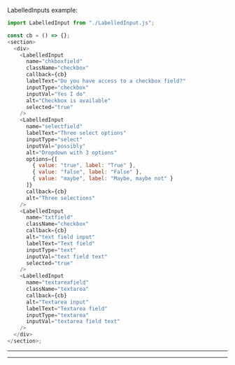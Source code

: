 <!--
 All GTAS code is Copyright 2016, The Department of Homeland Security (DHS), U.S. Customs and Border Protection (CBP).

 Please see license.txt for details.
-->

<!--

## Input basic types are text, select, checkbox, and file input


# text
<LabelledInput lblText='text' inputType='text' inputVal={this.state.txt2} name='text' callback={this.onTextChange} alt='nothing' readOnly='readOnly' />

# file upload
<LabelledInput lblText='File Upload' inputType='file' name='fileupload' callback={() => {}} alt='nothing' options={['image/*', 'application/msword', '.pdf']} />

# select
<LabelledInput lblText='New Input' inputType='select' name='newinput' id='newinput' callback={this.onChange}
selected={[this.state.txt2]} alt='nothing' options={['one', 'two', 'three']} />

#checkbox
<LabelledInput lblText='New Input' inputType='select' name='newinput' id='newinput' callback={this.onChange}
selected={[this.state.txt2]} alt='nothing' options={['one', 'two', 'three']} />
 -->

LabelledInputs example:

```js
import LabelledInput from "./LabelledInput.js";

const cb = () => {};
<section>
  <div>
    <LabelledInput
      name="chkboxfield"
      className="checkbox"
      callback={cb}
      labelText="Do you have access to a checkbox field?"
      inputType="checkbox"
      inputVal="Yes I do"
      alt="Checkbox is available"
      selected="true"
    />
    <LabelledInput
      name="selectfield"
      labelText="Three select options"
      inputType="select"
      inputVal="possibly"
      alt="Dropdown with 3 options"
      options={[
        { value: "true", label: "True" },
        { value: "false", label: "False" },
        { value: "maybe", label: "Maybe, maybe not" }
      ]}
      callback={cb}
      alt="Three selections"
    />
    <LabelledInput
      name="txtfield"
      className="checkbox"
      callback={cb}
      alt="text field input"
      labelText="Text field"
      inputType="text"
      inputVal="text field text"
      selected="true"
    />
    <LabelledInput
      name="textareafield"
      className="textarea"
      callback={cb}
      alt="Textarea input"
      labelText="Textarea field"
      inputType="textarea"
      inputVal="textarea field text"
    />
  </div>
</section>;
```

---

---
